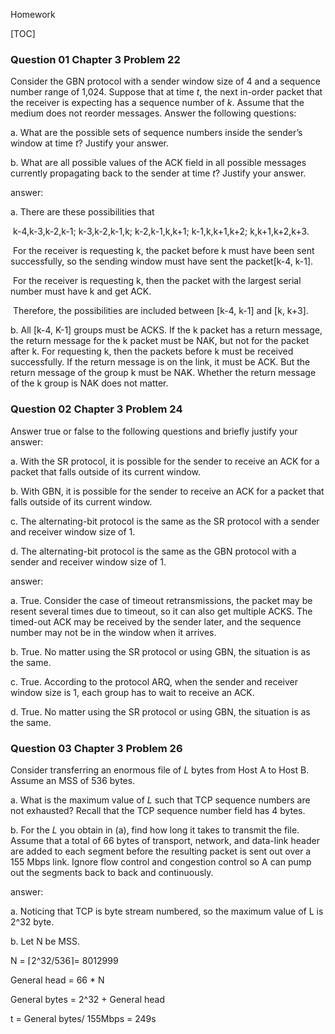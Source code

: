 Homework

[TOC]

### Question 01 Chapter 3 Problem 22

Consider the GBN protocol with a sender window size of 4 and a sequence number range of 1,024. Suppose that at time *t*, the next in-order packet that the receiver is expecting has a sequence number of *k*. Assume that the medium does not reorder messages. Answer the following questions:

a. What are the possible sets of sequence numbers inside the sender’s window at time *t*? Justify your answer.

b. What are all possible values of the ACK field in all possible messages currently propagating back to the sender at time *t*? Justify your answer.

answer:

a. There are these possibilities that 

​    k-4,k-3,k-2,k-1;  k-3,k-2,k-1,k;  k-2,k-1,k,k+1;  k-1,k,k+1,k+2;  k,k+1,k+2,k+3.

​    For the receiver is requesting k, the packet before k must have been sent successfully, so the sending  window must have sent the packet[k-4, k-1].

​    For the receiver is requesting k, then the packet with the largest serial number must have k and get ACK.

​    Therefore, the possibilities are included between [k-4, k-1] and [k, k+3].

b. All [k-4, K-1] groups must be ACKS. If the k packet has a return message, the return message for the k packet must be NAK, but not for the packet after k.  For requesting k, then the packets before k must be received successfully. If the return message is on the link, it must be ACK. But the return message of the group k must be NAK. Whether the return message of the k group is NAK does not matter.  



### Question 02 Chapter 3 Problem 24

Answer true or false to the following questions and briefly justify your answer:

a. With the SR protocol, it is possible for the sender to receive an ACK for a packet that falls outside of its current window.

b. With GBN, it is possible for the sender to receive an ACK for a packet that falls outside of its current window.

c. The alternating-bit protocol is the same as the SR protocol with a sender and receiver window size of 1.

d. The alternating-bit protocol is the same as the GBN protocol with a sender and receiver window size of 1.

answer:

a. True. Consider the case of timeout retransmissions, the packet may be resent several times due to timeout, so it can also get multiple ACKS. The timed-out ACK may be received by the sender later, and the sequence number may not be in the window when it arrives.  

b. True. No matter using the SR protocol or using GBN, the situation is as the same.

c. True. According to the protocol ARQ, when the sender and receiver window size is 1, each group has to wait to receive an ACK.

d. True. No matter using the SR protocol or using GBN, the situation is as the same.



### Question 03 Chapter 3 Problem 26

Consider transferring an enormous file of *L* bytes from Host A to Host B. Assume an MSS of 536 bytes.

a. What is the maximum value of *L* such that TCP sequence numbers are not exhausted? Recall that the TCP sequence number field has 4 bytes.

b. For the *L* you obtain in (a), find how long it takes to transmit the file. Assume that a total of 66 bytes of transport, network, and data-link header are added to each segment before the resulting packet is sent out over a 155 Mbps link. Ignore flow control and congestion control so A can pump out the segments back to back and continuously.

answer:

a. Noticing that TCP is byte stream numbered, so the maximum value of L is 2^32 byte.

b. Let N be MSS.

N = ⌈2^32/536⌉= 8012999

General head = 66 * N

General bytes = 2^32 + General head

t = General bytes/ 155Mbps = 249s







